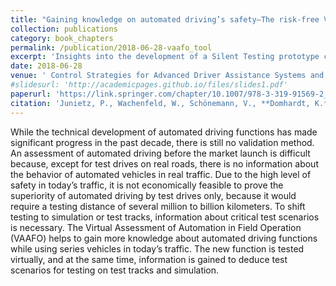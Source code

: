 ```yaml
---
title: "Gaining knowledge on automated driving’s safety—The risk-free VAAFO tool"
collection: publications
category: book_chapters
permalink: /publication/2018-06-28-vaafo_tool
excerpt: 'Insights into the development of a Silent Testing prototype called Virtual Assessment of Automation in Field Operation (VAAFO)'
date: 2018-06-28
venue: ' Control Strategies for Advanced Driver Assistance Systems and Autonomous Driving Functions'
#slidesurl: 'http://academicpages.github.io/files/slides1.pdf'
paperurl: 'https://link.springer.com/chapter/10.1007/978-3-319-91569-2_3'
citation: 'Junietz, P., Wachenfeld, W., Schönemann, V., **Domhardt, K.**, Tribelhorn, W., Winner, H. (2019). Gaining Knowledge on Automated Driving’s Safety—The Risk-Free VAAFO Tool. In: Waschl, H., Kolmanovsky, I., Willems, F. (eds) Control Strategies for Advanced Driver Assistance Systems and Autonomous Driving Functions . Lecture Notes in Control and Information Sciences, vol 476. Springer, Cham. https://doi.org/10.1007/978-3-319-91569-2_3'
---
```


While the technical development of automated driving functions has made significant progress in the past decade, there is still no validation method. An assessment of automated driving before the market launch is difficult because, except for test drives on real roads, there is no information about the behavior of automated vehicles in real traffic. Due to the high level of safety in today’s traffic, it is not economically feasible to prove the superiority of automated driving by test drives only, because it would require a testing distance of several million to billion kilometers. To shift testing to simulation or test tracks, information about critical test scenarios is necessary. The Virtual Assessment of Automation in Field Operation (VAAFO) helps to gain more knowledge about automated driving functions while using series vehicles in today’s traffic. The new function is tested virtually, and at the same time, information is gained to deduce test scenarios for testing on test tracks and simulation.